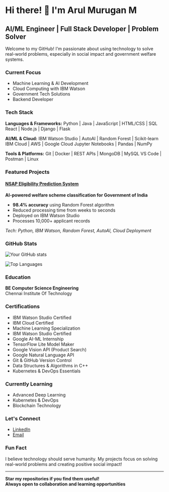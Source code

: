 # Hi there! 👋 I'm Arul Murugan M

## AI/ML Engineer | Full Stack Developer | Problem Solver

Welcome to my GitHub! I'm passionate about using technology to solve real-world problems, especially in social impact and government welfare systems.

### **Current Focus**
-  Machine Learning & AI Development
-  Cloud Computing with IBM Watson
-  Government Tech Solutions
-  Backend Developer 

### **Tech Stack**

**Languages & Frameworks:**
Python | Java | JavaScript | HTML/CSS | SQL
React | Node.js | Django | Flask

**AI/ML & Cloud:**
IBM Watson Studio | AutoAI | Random Forest | Scikit-learn
IBM Cloud | AWS | Google Cloud
Jupyter Notebooks | Pandas | NumPy

**Tools & Platforms:**
Git | Docker | REST APIs | MongoDB | MySQL
VS Code | Postman | Linux

###  **Featured Projects**

####  [NSAP Eligibility Prediction System](https://github.com/YOUR_USERNAME/nsap-eligibility-prediction)
**AI-powered welfare scheme classification for Government of India**
-  **98.4% accuracy** using Random Forest algorithm
-  Reduced processing time from weeks to seconds
-  Deployed on IBM Watson Studio
-  Processes 10,000+ applicant records

*Tech: Python, IBM Watson, Random Forest, AutoAI, Cloud Deployment*

###  **GitHub Stats**

![Your GitHub stats](https://github-readme-stats.vercel.app/api?username=ArulMurugan2905&show_icons=true&theme=radical)

![Top Languages](https://github-readme-stats.vercel.app/api/top-langs/?username=ArulMurugan2905&layout=compact&theme=radical)

###  **Education**
**BE Computer Science Engineering**  
Chennai Institute Of Technology

###  **Certifications**
- IBM Watson Studio Certified
- IBM Cloud Certified
- Machine Learning Specialization
- IBM Watson Studio Certified 
- Google AI-ML Internship 
- TensorFlow Lite Model Maker 
- Google Vision API (Product Search) 
- Google Natural Language API 
- Git & GitHub Version Control
- Data Structures & Algorithms in C++ 
- Kubernetes & DevOps Essentials 

###  **Currently Learning**
- Advanced Deep Learning
- Kubernetes & DevOps
- Blockchain Technology

###  **Let's Connect**
- [LinkedIn](https://www.linkedin.com/in/arulmurugan29/)
- [Email](mailto:your.email@gmail.com)

###  **Fun Fact**
I believe technology should serve humanity. My projects focus on solving real-world problems and creating positive social impact! 

---

 **Star my repositories if you find them useful!**  
 **Always open to collaboration and learning opportunities**
